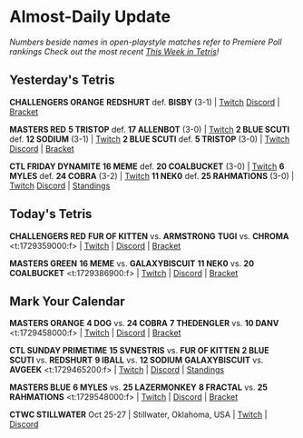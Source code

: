 # Almost-Daily Update
*Numbers beside names in open-playstyle matches refer to Premiere Poll rankings*
*Check out the most recent [This Week in Tetris](https://www.thisweekintetris.com/2024/10/this-week-in-tetris-september-17.html)!*
## Yesterday's Tetris
**CHALLENGERS ORANGE**
**REDSHURT** def. **BISBY** (3-1) | [Twitch](https://www.twitch.tv/videos/2279271399?t=00h12m31s)
[Discord](https://go.ctm.gg/discord) | [Bracket](https://go.ctm.gg/event/ctm-october-2024/challengers-circuit/)

**MASTERS RED**
**5 TRISTOP** def. **17 ALLENBOT** (3-0) | [Twitch](https://www.twitch.tv/videos/2279546789?t=00h21m49s)
**2 BLUE SCUTI** def. **12 SODIUM** (3-1) | [Twitch](https://www.twitch.tv/videos/2279546789?t=01h03m49s)
**2 BLUE SCUTI** def. **5 TRISTOP** (3-0) | [Twitch](https://www.twitch.tv/videos/2279546789?t=01h58m10s)
[Discord](https://go.ctm.gg/discord) | [Bracket](https://go.ctm.gg/event/ctm-october-2024/masters-event/)

**CTL FRIDAY DYNAMITE**
**16 MEME** def. **20 COALBUCKET** (3-0) | [Twitch](https://www.twitch.tv/videos/2279574235?t=00h14m57s)
**6 MYLES** def. **24 COBRA** (3-2) | [Twitch](https://www.twitch.tv/videos/2279574235?t=00h58m39s)
**11 NEK0** def. **25 RAHMATIONS** (3-0) | [Twitch](https://www.twitch.tv/videos/2279574235?t=02h03m43s)
[Discord](https://discord.gg/QremKENyzQ) | [Standings](https://ctlscoreboard.herokuapp.com)

## Today's Tetris
**CHALLENGERS RED**
**FUR OF KITTEN** vs. **ARMSTRONG**
**TUGI** vs. **CHROMA**
<t:1729359000:f> | [Twitch](https://www.twitch.tv/monthlytetris2) | [Discord](https://go.ctm.gg/discord) | [Bracket](https://go.ctm.gg/event/ctm-october-2024/challengers-circuit/)

**MASTERS GREEN**
**16 MEME** vs. **GALAXYBISCUIT**
**11 NEK0** vs. **20 COALBUCKET**
<t:1729386900:f> | [Twitch](https://www.twitch.tv/monthlytetris) | [Discord](https://go.ctm.gg/discord) | [Bracket](https://go.ctm.gg/event/ctm-october-2024/masters-event/)

## Mark Your Calendar
**MASTERS ORANGE**
**4 DOG** vs. **24 COBRA**
**7 THEDENGLER** vs. **10 DANV**
<t:1729458000:f> | [Twitch](https://www.twitch.tv/monthlytetris) | [Discord](https://go.ctm.gg/discord) | [Bracket](https://go.ctm.gg/event/ctm-october-2024/masters-event/)

**CTL SUNDAY PRIMETIME**
**15 SVNESTRIS** vs. **FUR OF KITTEN**
**2 BLUE SCUTI** vs. **REDSHURT**
**9 IBALL** vs. **12 SODIUM**
**GALAXYBISCUIT** vs. **AVGEEK**
<t:1729465200:f> | [Twitch](https://www.twitch.tv/classictetrisleague) | [Discord](https://discord.gg/QremKENyzQ) | [Standings](https://ctlscoreboard.herokuapp.com)

**MASTERS BLUE**
**6 MYLES** vs. **25 LAZERMONKEY**
**8 FRACTAL** vs. **25 RAHMATIONS**
<t:1729548000:f> | [Twitch](https://www.twitch.tv/monthlytetris) | [Discord](https://go.ctm.gg/discord) | [Bracket](https://go.ctm.gg/event/ctm-october-2024/masters-event/)

**CTWC STILLWATER**
Oct 25-27 | Stillwater, Oklahoma, USA | [Twitch](https://www.twitch.tv/classictetris) | [Discord](https://discord.gg/mBVReaxE9m)